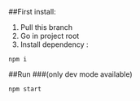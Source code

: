 ##First install:
1. Pull this branch
2. Go in project root
3. Install dependency :
```
npm i
```

##Run
###(only dev mode available)

```
npm start
```
